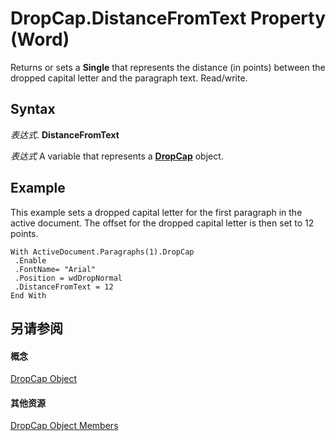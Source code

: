 
# DropCap.DistanceFromText Property (Word)

Returns or sets a  **Single** that represents the distance (in points) between the dropped capital letter and the paragraph text. Read/write.


## Syntax

 _表达式_. **DistanceFromText**

 _表达式_ A variable that represents a **[DropCap](79daea90-657b-43db-34e3-08f7aed74591.md)** object.


## Example

This example sets a dropped capital letter for the first paragraph in the active document. The offset for the dropped capital letter is then set to 12 points.


```
With ActiveDocument.Paragraphs(1).DropCap 
 .Enable 
 .FontName= "Arial" 
 .Position = wdDropNormal 
 .DistanceFromText = 12 
End With
```


## 另请参阅


#### 概念


[DropCap Object](79daea90-657b-43db-34e3-08f7aed74591.md)
#### 其他资源


[DropCap Object Members](http://msdn.microsoft.com/library/888b28fc-883a-d2eb-9c95-8126d8e044ca%28Office.15%29.aspx)
